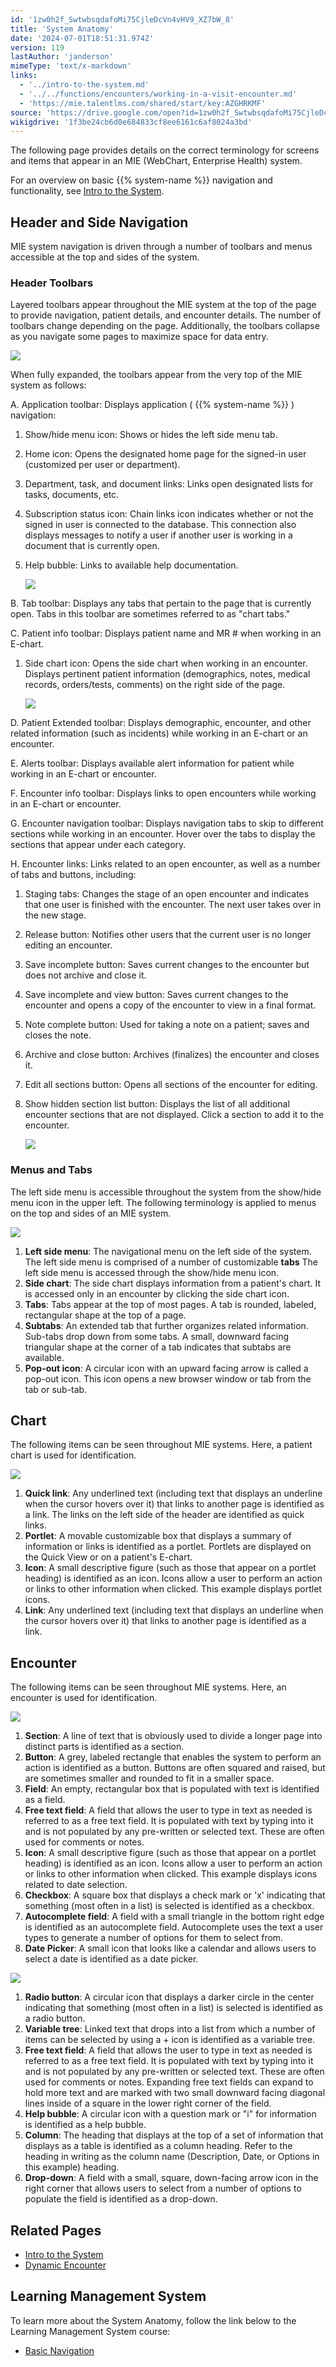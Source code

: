 ```yaml
---
id: '1zw0h2f_SwtwbsqdafoMi75CjleDcVn4vHV9_XZ7bW_8'
title: 'System Anatomy'
date: '2024-07-01T18:51:31.974Z'
version: 119
lastAuthor: 'janderson'
mimeType: 'text/x-markdown'
links:
  - '../intro-to-the-system.md'
  - '../../functions/encounters/working-in-a-visit-encounter.md'
  - 'https://mie.talentlms.com/shared/start/key:AZGHRKMF'
source: 'https://drive.google.com/open?id=1zw0h2f_SwtwbsqdafoMi75CjleDcVn4vHV9_XZ7bW_8'
wikigdrive: '1f3be24cb6d0e684833cf8ee6161c6af8024a3bd'
---
```

The following page provides details on the correct terminology for screens and items that appear in an MIE (WebChart, Enterprise Health) system.

For an overview on basic {{% system-name %}} navigation and functionality, see [Intro to the System](../intro-to-the-system.md).

## Header and Side Navigation

MIE system navigation is driven through a number of toolbars and menus accessible at the top and sides of the system.

### Header Toolbars

Layered toolbars appear throughout the MIE system at the top of the page to provide navigation, patient details, and encounter details. The number of toolbars change depending on the page. Additionally, the toolbars collapse as you navigate some pages to maximize space for data entry.

![](../system-anatomy.assets/f801232756e795be4e4d6caaab141acf.png)

When fully expanded, the toolbars appear from the very top of the MIE system as follows:

A. Application toolbar: Displays application ( {{% system-name %}} ) navigation:

1. Show/hide menu icon: Shows or hides the left side menu tab.
2. Home icon: Opens the designated home page for the signed-in user (customized per user or department).
3. Department, task, and document links: Links open designated lists for tasks, documents, etc.
4. Subscription status icon: Chain links icon indicates whether or not the signed in user is connected to the database. This connection also displays messages to notify a user if another user is working in a document that is currently open.
5. Help bubble: Links to available help documentation.

    ![](../system-anatomy.assets/9e013b714cc8409722c8257f383bbc31.png)

B. Tab toolbar: Displays any tabs that pertain to the page that is currently open. Tabs in this toolbar are sometimes referred to as "chart tabs."

C. Patient info toolbar: Displays patient name and MR # when working in an E-chart.

1. Side chart icon: Opens the side chart when working in an encounter. Displays pertinent patient information (demographics, notes, medical records, orders/tests, comments) on the right side of the page.

    ![](../system-anatomy.assets/bd97d467d82a6d81f00bc02a2cab0eb0.png)

D. Patient Extended toolbar: Displays demographic, encounter, and other related information (such as incidents) while working in an E-chart or an encounter.

E. Alerts toolbar: Displays available alert information for patient while working in an E-chart or encounter.

F. Encounter info toolbar: Displays links to open encounters while working in an E-chart or encounter.

G. Encounter navigation toolbar: Displays navigation tabs to skip to different sections while working in an encounter. Hover over the tabs to display the sections that appear under each category.

H. Encounter links: Links related to an open encounter, as well as a number of tabs and buttons, including:

1. Staging tabs: Changes the stage of an open encounter and indicates that one user is finished with the encounter. The next user takes over in the new stage.
2. Release button: Notifies other users that the current user is no longer editing an encounter.
3. Save incomplete button: Saves current changes to the encounter but does not archive and close it.
4. Save incomplete and view button: Saves current changes to the encounter and opens a copy of the encounter to view in a final format.
5. Note complete button: Used for taking a note on a patient; saves and closes the note.
6. Archive and close button: Archives (finalizes) the encounter and closes it.
7. Edit all sections button: Opens all sections of the encounter for editing.
8. Show hidden section list button: Displays the list of all additional encounter sections that are not displayed. Click a section to add it to the encounter.

    ![](../system-anatomy.assets/ff661c073f6a045ad0591b820299c861.png)

### Menus and Tabs

The left side menu is accessible throughout the system from the show/hide menu icon in the upper left. The following terminology is applied to menus on the top and sides of an MIE system.

![](../system-anatomy.assets/3bff6b576461e7efe8c1c2e773ad538c.png)

1. <strong>Left side menu</strong>: The navigational menu on the left side of the system. The left side menu is comprised of a number of customizable <strong>tabs</strong> The left side menu is accessed through the show/hide menu icon.
2. <strong>Side chart</strong>: The side chart displays information from a patient's chart. It is accessed only in an encounter by clicking the side chart icon.
3. <strong>Tabs</strong>: Tabs appear at the top of most pages. A tab is rounded, labeled, rectangular shape at the top of a page.
4. <strong>Subtabs</strong>: An extended tab that further organizes related information. Sub-tabs drop down from some tabs. A small, downward facing triangular shape at the corner of a tab indicates that subtabs are available.
5. <strong>Pop-out icon</strong>: A circular icon with an upward facing arrow is called a pop-out icon. This icon opens a new browser window or tab from the tab or sub-tab.

## Chart

The following items can be seen throughout MIE systems. Here, a patient chart is used for identification.

![](../system-anatomy.assets/3b0ca617252aa223a71b3e76972b0b64.png)

1. <strong>Quick link</strong>: Any underlined text (including text that displays an underline when the cursor hovers over it) that links to another page is identified as a link. The links on the left side of the header are identified as quick links.
2. <strong>Portlet</strong>: A movable customizable box that displays a summary of information or links is identified as a portlet. Portlets are displayed on the Quick View or on a patient's E-chart.
3. <strong>Icon</strong>: A small descriptive figure (such as those that appear on a portlet heading) is identified as an icon. Icons allow a user to perform an action or links to other information when clicked. This example displays portlet icons.
4. <strong>Link</strong>: Any underlined text (including text that displays an underline when the cursor hovers over it) that links to another page is identified as a link.

## Encounter

The following items can be seen throughout MIE systems. Here, an encounter is used for identification.

![](../system-anatomy.assets/f4debfe97b8d63d668563d73dbb863a0.png)

1. <strong>Section</strong>: A line of text that is obviously used to divide a longer page into distinct parts is identified as a section.
2. <strong>Button</strong>: A grey, labeled rectangle that enables the system to perform an action is identified as a button. Buttons are often squared and raised, but are sometimes smaller and rounded to fit in a smaller space.
3. <strong>Field</strong>: An empty, rectangular box that is populated with text is identified as a field.
4. <strong>Free text field</strong>: A field that allows the user to type in text as needed is referred to as a free text field. It is populated with text by typing into it and is not populated by any pre-written or selected text. These are often used for comments or notes.
5. <strong>Icon</strong>: A small descriptive figure (such as those that appear on a portlet heading) is identified as an icon. Icons allow a user to perform an action or links to other information when clicked. This example displays icons related to date selection.
6. <strong>Checkbox</strong>: A square box that displays a check mark or 'x' indicating that something (most often in a list) is selected is identified as a checkbox.
7. <strong>Autocomplete field</strong>: A field with a small triangle in the bottom right edge is identified as an autocomplete field. Autocomplete uses the text a user types to generate a number of options for them to select from.
8. <strong>Date Picker</strong>: A small icon that looks like a calendar and allows users to select a date is identified as a date picker.

![](../system-anatomy.assets/e268c17310a58bf38b45355eaab303ef.png)

1. <strong>Radio button</strong>: A circular icon that displays a darker circle in the center indicating that something (most often in a list) is selected is identified as a radio button.
2. <strong>Variable tree</strong>: Linked text that drops into a list from which a number of items can be selected by using a + icon is identified as a variable tree.
3. <strong>Free text field</strong>: A field that allows the user to type in text as needed is referred to as a free text field. It is populated with text by typing into it and is not populated by any pre-written or selected text. These are often used for comments or notes. Expanding free text fields can expand to hold more text and are marked with two small downward facing diagonal lines inside of a square in the lower right corner of the field.
4. <strong>Help bubble</strong>: A circular icon with a question mark or "i" for information is identified as a help bubble.
5. <strong>Column</strong>: The heading that displays at the top of a set of information that displays as a table is identified as a column heading. Refer to the heading in writing as the column name (Description, Date, or Options in this example) heading.
6. <strong>Drop-down</strong>: A field with a small, square, down-facing arrow icon in the right corner that allows users to select from a number of options to populate the field is identified as a drop-down.

## Related Pages

* [Intro to the System](../intro-to-the-system.md)
* [Dynamic Encounter](../../functions/encounters/working-in-a-visit-encounter.md)

## Learning Management System

To learn more about the System Anatomy, follow the link below to the Learning Management System course:

* [Basic Navigation](https://mie.talentlms.com/shared/start/key:AZGHRKMF)
